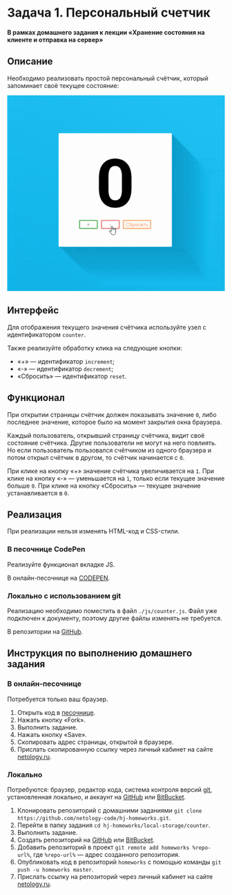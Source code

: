 # Задача 1. Персональный счетчик

#### В рамках домашнего задания к лекции «Хранение состояния на клиенте и отправка на сервер»

## Описание

Необходимо реализовать простой персональный счётчик, который запоминает своё текущее состояние:

![Счётчик](./res/counter.gif)

## Интерфейс

Для отображения текущего значения счётчика используйте узел с идентификатором `counter`.

Также реализуйте обработку клика на следующие кнопки:
- «+» — идентификатор `increment`;
- «-» — идентификатор `decrement`;
- «Сбросить» — идентификатор `reset`.

## Функционал

При открытии страницы счётчик должен показывать значение `0`, либо последнее значение, которое было на момент закрытия окна браузера.

Каждый пользователь, открывший страницу счётчика, видит своё состояние счётчика. Другие пользователи не могут на него повлиять. Но если пользователь пользовался счётчиком из одного браузера и потом открыл счётчик в другом, то счётчик начинается с `0`.

При клике на кнопку «+» значение счётчика увеличивается на `1`. При клике на кнопку «-» — уменьшается на `1`, только если текущее значение больше `0`. При клике на кнопку «Сбросить» — текущее значение устанавливается в `0`.

## Реализация

При реализации нельзя изменять HTML-код и CSS-стили.

### В песочнице CodePen

Реализуйте функционал вкладке JS.

В онлайн-песочнице на [CODEPEN](https://codepen.io/dfitiskin/pen/rzeoBe).

### Локально с использованием git

Реализацию необходимо поместить в файл `./js/counter.js`. Файл уже подключен к документу, поэтому другие файлы изменять не требуется.

В репозитории на [GitHub](https://github.com/netology-code/hj-homeworks/tree/master/local-storage/counter).

## Инструкция по выполнению домашнего задания

### В онлайн-песочнице

Потребуется только ваш браузер.

1. Открыть код в [песочнице](https://codepen.io/dfitiskin/pen/rzeoBe).
2. Нажать кнопку «Fork».
3. Выполнить задание.
4. Нажать кнопку «Save».
5. Скопировать адрес страницы, открытой в браузере.
6. Прислать скопированную ссылку через личный кабинет на сайте [netology.ru](http://netology.ru/).    

### Локально

Потребуются: браузер, редактор кода, система контроля версий [git](https://git-scm.com), установленная локально, и аккаунт на [GitHub](https://github.com/) или [BitBucket](https://bitbucket.org/).

1. Клонировать репозиторий с домашними заданиями `git clone https://github.com/netology-code/hj-homeworks.git`.
2. Перейти в папку задания `cd hj-homeworks/local-storage/counter`.
3. Выполнить задание.
4. Создать репозиторий на [GitHub](https://github.com/) или [BitBucket](https://bitbucket.org/).
5. Добавить репозиторий в проект `git remote add homeworks %repo-url%`, где `%repo-url%` — адрес созданного репозитория.
6. Опубликовать код в репозиторий `homeworks` с помощью команды `git push -u homeworks master`.
7. Прислать ссылку на репозиторий через личный кабинет на сайте [netology.ru](http://netology.ru/).
